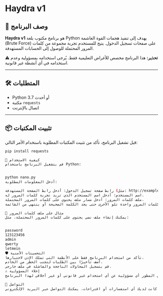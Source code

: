 # Haydra v1

## 📖 وصف البرنامج
**Haydra v1** هو برنامج مكتوب بلغة Python يهدف إلى تنفيذ هجمات القوة الغاشمة (Brute Force) على صفحات تسجيل الدخول. يتيح للمستخدم تجربة مجموعة من كلمات المرور المحتملة للوصول إلى الحسابات المستهدفة.

⚠️ **تحذير:** هذا البرنامج مخصص للأغراض التعليمية فقط. يُرجى استخدامه بمسؤولية وعدم استخدامه في أي أنشطة غير قانونية.

---

## 🛠️ المتطلبات
- Python 3.7 أو أحدث
- مكتبة `requests`
- اتصال بالإنترنت

---

## 📦 تثبيت المكتبات
قبل تشغيل البرنامج، تأكد من تثبيت المكتبات المطلوبة باستخدام الأمر التالي:

```bash
pip install requests

🚀 كيفية الاستخدام
قم بتشغيل البرنامج باستخدام Python:


python nano.py
أدخل المعلومات المطلوبة:

رابط صفحة تسجيل الدخول: أدخل رابط الصفحة المستهدفة (مثل: http://example.com/login.php).
اسم المستخدم: أدخل اسم المستخدم الذي تريد تجربة كلمات المرور له.
ملف كلمات المرور: أدخل مسار ملف يحتوي على كلمات المرور المحتملة.
سيقوم البرنامج بتجربة كلمات المرور واحدة تلو الأخرى حتى يجد الكلمة الصحيحة أو ينتهي من القائمة.

📝 مثال على ملف كلمات المرور
يمكنك إنشاء ملف نصي يحتوي على كلمات المرور المحتملة، مثل:


password
123123456
admin
qwerty
letmein
🛡️ التحسينات الأمنية
تأكد من استخدام البرنامج فقط على الأنظمة التي تملك الإذن لاختبارها.
أضف تأخيرًا بين الطلبات لتجنب الحظر من الخادم.
قم بتسجيل المحاولات الناجحة والفاشلة في ملف خارجي.
⚠️ إخلاء المسؤولية
هذا البرنامج مخصص للأغراض التعليمية فقط. لا يتحمل المطور أي مسؤولية عن أي استخدام غير قانوني أو غير أخلاقي لهذا البرنامج.

📧 التواصل
إذا كانت لديك أي استفسارات أو اقتراحات، يمكنك التواصل عبر البريد الإلكتروني: your_email@example.com ``````

